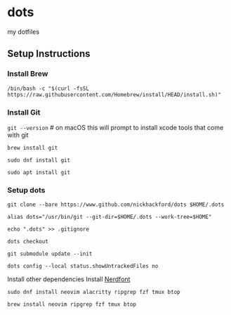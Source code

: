# dots
my dotfiles

## Setup Instructions

### Install Brew
`/bin/bash -c "$(curl -fsSL https://raw.githubusercontent.com/Homebrew/install/HEAD/install.sh)"`

### Install Git
`git --version` # on macOS this will prompt to install xcode tools that come with git


`brew install git`


`sudo dnf install git`


`sudo apt install git`

### Setup dots
`git clone --bare https://www.github.com/nickhackford/dots $HOME/.dots`


`alias dots="/usr/bin/git --git-dir=$HOME/.dots --work-tree=$HOME"`


`echo ".dots" >> .gitignore`


`dots checkout`


`git submodule update --init`


`dots config --local status.showUntrackedFiles no`

Install other dependencies
Install [Nerdfont](https://www.nerdfonts.com/)


`sudo dnf install neovim alacritty ripgrep fzf tmux btop`


`brew install neovim ripgrep fzf tmux btop`
